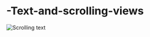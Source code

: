 # -Text-and-scrolling-views
![Scrolling text](https://user-images.githubusercontent.com/50354129/161569889-677046a9-a997-4fae-925c-ec2874d6f6a7.gif)

